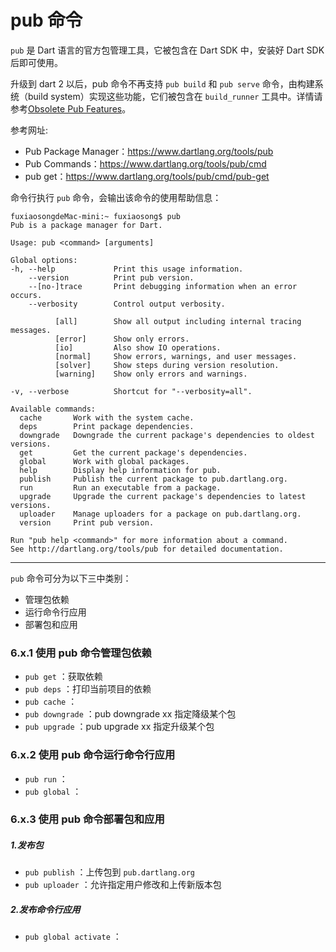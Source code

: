 # pub 命令

`pub` 是 Dart 语言的官方包管理工具，它被包含在 Dart SDK 中，安装好 Dart SDK 后即可使用。

升级到 dart 2 以后，pub 命令不再支持 `pub build` 和 `pub serve` 命令，由构建系统（build system）实现这些功能，它们被包含在 `build_runner` 工具中。详情请参考[Obsolete Pub Features](https://www.dartlang.org/tools/pub/obsolete)。

参考网址:
* Pub Package Manager：https://www.dartlang.org/tools/pub
* Pub Commands：https://www.dartlang.org/tools/pub/cmd
* pub get：https://www.dartlang.org/tools/pub/cmd/pub-get

命令行执行 `pub` 命令，会输出该命令的使用帮助信息：

```
fuxiaosongdeMac-mini:~ fuxiaosong$ pub
Pub is a package manager for Dart.

Usage: pub <command> [arguments]

Global options:
-h, --help             Print this usage information.
    --version          Print pub version.
    --[no-]trace       Print debugging information when an error occurs.
    --verbosity        Control output verbosity.

          [all]        Show all output including internal tracing messages.
          [error]      Show only errors.
          [io]         Also show IO operations.
          [normal]     Show errors, warnings, and user messages.
          [solver]     Show steps during version resolution.
          [warning]    Show only errors and warnings.

-v, --verbose          Shortcut for "--verbosity=all".

Available commands:
  cache       Work with the system cache.
  deps        Print package dependencies.
  downgrade   Downgrade the current package's dependencies to oldest versions.
  get         Get the current package's dependencies.
  global      Work with global packages.
  help        Display help information for pub.
  publish     Publish the current package to pub.dartlang.org.
  run         Run an executable from a package.
  upgrade     Upgrade the current package's dependencies to latest versions.
  uploader    Manage uploaders for a package on pub.dartlang.org.
  version     Print pub version.

Run "pub help <command>" for more information about a command.
See http://dartlang.org/tools/pub for detailed documentation.
```

---

`pub` 命令可分为以下三中类别：
* 管理包依赖
* 运行命令行应用
* 部署包和应用

### 6.x.1 使用 pub 命令管理包依赖
* `pub get` ：获取依赖
* `pub deps` ：打印当前项目的依赖
* `pub cache` ：
* `pub downgrade` ：pub downgrade xx 指定降级某个包
* `pub upgrade` ：pub upgrade xx 指定升级某个包

### 6.x.2 使用 pub 命令运行命令行应用
* `pub run` ：
* `pub global` ：

### 6.x.3 使用 pub 命令部署包和应用

##### 1.发布包
* `pub publish` ：上传包到 `pub.dartlang.org`
* `pub uploader` ：允许指定用户修改和上传新版本包

##### 2.发布命令行应用
* `pub global activate` ：